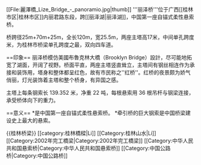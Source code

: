 [[File:麗澤橋_Lize_Bridge_-_panoramio.jpg|thumb]]
'''丽泽桥'''位于广西[[桂林市区|桂林市区]]内丽君路东段，跨[[丽泽湖|丽泽湖]]，中国第一座自锚式柔性悬索桥。

桥跨径25m+70m+25m，全长120m，宽25.5m，两座主塔高17米，中间单孔跨度米，为桂林市桥梁单孔跨度之最，双向四车道。

==印象==
丽泽桥模仿美國布魯克林大橋（Brooklyn Bridge）設計，尽可能地拓宽了湖面，开阔了视野。桥面平直，两座主塔竖直耸立，主塔间有钢丝相连作为承接和装饰用，塔身和整体都呈红色，故有市民称之''红桥''。红桥的夜景颇为娇气俏丽，灯光装饰着主塔和整个桥身，有异国之感。

主塔上每条钢索长 139.352 米，净重 22 吨，每根悬索用 36 根吊杆与钢梁连接，承受桥体向下的重力。

==意义==
*是中国第一座自锚式柔性悬索桥。
*牵引桥的巨大钢索是中国桥梁建设史上最大的悬索。

{{桂林桥梁}}
[[category:桂林橋樑|Li]]
[[Category:桂林山水|Li]]
[[Category:2002年完工橋梁|Category:2002年完工橋梁]]
[[Category:中华人民共和国悬索桥|Category:中华人民共和国悬索桥]]
[[Category:中国公路桥|Category:中国公路桥]]